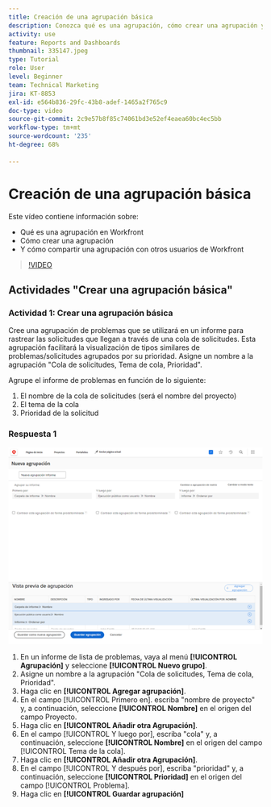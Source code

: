 ```yaml
---
title: Creación de una agrupación básica
description: Conozca qué es una agrupación, cómo crear una agrupación y cómo compartirla con otros usuarios en Workfront.
activity: use
feature: Reports and Dashboards
thumbnail: 335147.jpeg
type: Tutorial
role: User
level: Beginner
team: Technical Marketing
jira: KT-8853
exl-id: e564b836-29fc-43b8-adef-1465a2f765c9
doc-type: video
source-git-commit: 2c9e57b8f85c74061bd3e52ef4eaea60bc4ec5bb
workflow-type: tm+mt
source-wordcount: '235'
ht-degree: 68%

---
```


# Creación de una agrupación básica

Este vídeo contiene información sobre:

* Qué es una agrupación en Workfront
* Cómo crear una agrupación
* Y cómo compartir una agrupación con otros usuarios de Workfront

>[!VIDEO](https://video.tv.adobe.com/v/335147/?quality=12&learn=on)

## Actividades &quot;Crear una agrupación básica&quot;


### Actividad 1: Crear una agrupación básica

Cree una agrupación de problemas que se utilizará en un informe para rastrear las solicitudes que llegan a través de una cola de solicitudes. Esta agrupación facilitará la visualización de tipos similares de problemas/solicitudes agrupados por su prioridad. Asigne un nombre a la agrupación &quot;Cola de solicitudes, Tema de cola, Prioridad&quot;.

Agrupe el informe de problemas en función de lo siguiente:

1. El nombre de la cola de solicitudes (será el nombre del proyecto)
1. El tema de la cola
1. Prioridad de la solicitud

### Respuesta 1

![Una imagen de la pantalla para crear una nueva agrupación](assets/grouping-exercise.png)

1. En un informe de lista de problemas, vaya al menú **[!UICONTROL Agrupación]** y seleccione **[!UICONTROL Nuevo grupo]**.
1. Asigne un nombre a la agrupación &quot;Cola de solicitudes, Tema de cola, Prioridad&quot;.
1. Haga clic en **[!UICONTROL Agregar agrupación]**.
1. En el campo [!UICONTROL Primero en]. escriba &quot;nombre de proyecto&quot; y, a continuación, seleccione **[!UICONTROL Nombre]** en el origen del campo Proyecto.
1. Haga clic en **[!UICONTROL Añadir otra Agrupación]**.
1. En el campo [!UICONTROL Y luego por], escriba &quot;cola&quot; y, a continuación, seleccione **[!UICONTROL Nombre]** en el origen del campo [!UICONTROL Tema de la cola].
1. Haga clic en **[!UICONTROL Añadir otra Agrupación]**.
1. En el campo [!UICONTROL Y después por], escriba &quot;prioridad&quot; y, a continuación, seleccione **[!UICONTROL Prioridad]** en el origen del campo [!UICONTROL Problema].
1. Haga clic en **[!UICONTROL Guardar agrupación]**

